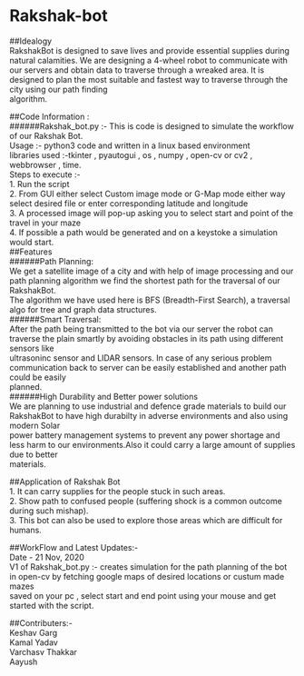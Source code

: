 # Rakshak-bot

##Idealogy    
RakshakBot is designed to save lives and provide essential supplies during natural calamities. We are designing a 4-wheel robot to communicate with our servers     and obtain data to traverse through a wreaked area. It is designed to plan the most suitable and fastest way to traverse through the city using our path finding   
algorithm.   

##Code Information :   
######Rakshak_bot.py :- This is code is designed to simulate the workflow of our Rakshak Bot.    
    Usage :- python3 code and written in a linux based environment    
    libraries used :-tkinter , pyautogui , os , numpy , open-cv or cv2 , webbrowser , time.      
    Steps to execute :-   
                        1. Run the script       
                        2. From GUI either select Custom image mode or G-Map mode either way select desired file or enter corresponding latitude and longitude    
                        3. A processed image will pop-up asking you to select start and point of the travel in your maze     
                        4. If possible a path would be generated and on a keystoke a simulation would start.    
##Features   
######Path Planning:   
We get a satellite image of a city and with help of image processing and our path planning algorithm we find the shortest path for the traversal of our     RakshakBot.    
The algorithm we have used here is BFS (Breadth-First Search), a traversal algo for tree and graph data structures.   
######Smart Traversal:        
After the path being transmitted to the bot via our server the robot can traverse the plain smartly by avoiding obstacles in its path using different sensors like   
ultrasoninc sensor and LIDAR sensors. In case of any serious problem communication back to server can be easily established and another path could be easily   
planned.  
######High Durability and Better power solutions  
We are planning to use industrial and defence grade materials to build our RakshakBot to have high durabilty in adverse environments and also using modern Solar   
power battery management systems to prevent any power shortage and less harm to our environments.Also it could carry a large amount of supplies due to better   
materials.   

##Application of Rakshak Bot  
    1. It can carry supplies for the people stuck in such areas.  
    2. Show path to confused people (suffering shock is a common outcome during such mishap).   
    3. This bot can also be used to explore those areas which are difficult for humans.  
    
##WorkFlow and Latest Updates:-  
    Date - 21 Nov, 2020   
      V1 of Rakshak_bot.py :- creates simulation for the path planning of the bot in open-cv by fetching google maps of desired locations or custum made mazes   
      saved on your pc , select start and end point using your mouse and get started with the script.   
 

##Contributers:-  
Keshav Garg  
Kamal Yadav  
Varchasv Thakkar  
Aayush   

